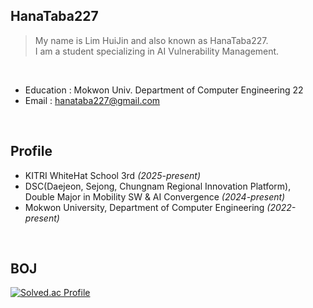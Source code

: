 ## HanaTaba227

> My name is Lim HuiJin and also known as HanaTaba227.  
> I am a student specializing in AI Vulnerability Management.

<br/>

- Education : Mokwon Univ. Department of Computer Engineering 22
- Email : hanataba227@gmail.com
  
<br/>

## Profile

- KITRI WhiteHat School 3rd *(2025-present)*
- DSC(Daejeon, Sejong, Chungnam Regional Innovation Platform),  
   Double Major in Mobility SW & AI Convergence *(2024-present)*
- Mokwon University, Department of Computer Engineering *(2022-present)*

<br/>

## BOJ

[![Solved.ac Profile](http://mazassumnida.wtf/api/v2/generate_badge?boj=gabriel227)](https://solved.ac/gabriel227)
